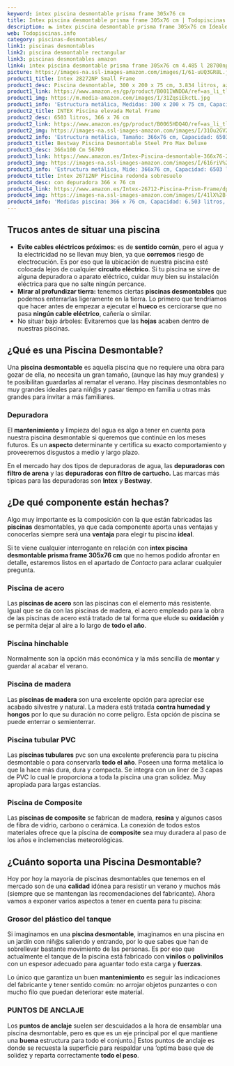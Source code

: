 ```yaml
---
keyword: intex piscina desmontable prisma frame 305x76 cm
title: Intex piscina desmontable prisma frame 305x76 cm | Todopiscinas.info
description: 🏊 intex piscina desmontable prisma frame 305x76 cm Ideales para este verano 2021. Aquí puedes comprar intex piscina desmontable prisma frame 305x76 cm y comparar con otras similares. No dejes escapar intex piscina desmontable prisma frame 305x76 cm a un precio realmente tentador.
web: Todopiscinas.info
category: piscinas-desmontables/
link1: piscinas desmontables
link2: piscina desmontable rectangular
link3: piscinas desmontables amazon
link4: intex piscina desmontable prisma frame 305x76 cm 4.485 l 28700np
picture: https://images-na.ssl-images-amazon.com/images/I/61-uUQ3GR8L.jpg
product1_title: Intex 28272NP Small Frame
product1_desc: Piscina desmontable, 300 x 200 x 75 cm, 3.834 litros, azul
product1_link: https://www.amazon.es/gp/product/B001IWNDDA/ref=as_li_tl?ie=UTF8&camp=3638&creative=24630&creativeASIN=B001IWNDDA&linkCode=as2&tag=todopiscinas0e-21&linkId=25b9d647487c889cb6ef56ed63f50ca1
product1_img: https://m.media-amazon.com/images/I/31ZqsiEkctL.jpg
product1_info: 'Estructura metálica, Medidas: 300 x 200 x 75 cm, Capacidad: 3.834 litros, Para 6 personas (+ 6 años), Fácil montaje, Forma rectangular'
product2_title: INTEX Piscina elevada Metal Frame
product2_desc: 6503 litros, 366 x 76 cm
product2_link: https://www.amazon.es/gp/product/B0065HDQ4O/ref=as_li_tl?ie=UTF8&camp=3638&creative=24630&creativeASIN=B0065HDQ4O&linkCode=as2&tag=todopiscinas0e-21&linkId=ed2430e3ba564d3527ee103df33ed7b3
product2_img: https://images-na.ssl-images-amazon.com/images/I/31Ou2GV2SAL.jpg
product2_info: 'Estructura metálica, Tamaño: 366x76 cm, Capacidad: 6503 litros, Forma circular, De 4 a 7 personas (+6 años)'
product3_title: Bestway Piscina Desmontable Steel Pro Max Deluxe
product3_desc: 366x100 Cm 56709
product3_link: https://www.amazon.es/Intex-Piscina-desmontable-366x76-28210NP/dp/B0065HDQ4O?__mk_es_ES=%C3%85M%C3%85%C5%BD%C3%95%C3%91&crid=25UQGV9HG2INI&dchild=1&keywords=piscinas+desmontables&qid=1615854176&sprefix=piscinas+dem%2Caps%2C201&sr=8-5&linkCode=ll1&tag=todopiscinas0e-21&linkId=34f200977c6cbaab1f3f4d9ac0e64755&language=es_ES&ref_=as_li_ss_tl
product3_img: https://images-na.ssl-images-amazon.com/images/I/616riV%2BiY3L.jpg
product3_info: 'Estructura metálica, Mide: 366x76 cm, Capacidad: 6503 litros, De 4 a 7 personas mayores de 6 años, Forma circular, Tecnología Super-Tough'
product4_title: Intex 26712NP Piscina redonda sobresuelo
product4_desc: con depuradora 366 x 76 cm
product4_link: https://www.amazon.es/Intex-26712-Piscina-Prism-Frame/dp/B07FB823GL?__mk_es_ES=%C3%85M%C3%85%C5%BD%C3%95%C3%91&dchild=1&keywords=piscinas+desmontables+con+depuradora&qid=1615936418&sr=8-5&linkCode=ll1&tag=todopiscinas0e-21&linkId=d98699de7830cd471766fa1daa36de34&language=es_ES&ref_=as_li_ss_tl
product4_img: https://images-na.ssl-images-amazon.com/images/I/41lX%2B-YpibL.jpg
product4_info: 'Medidas piscina: 366 x 76 cm, Capacidad: 6.503 litros, Incluye depuradora de cartucha A, Lona resistente triple capa'
---
```




## Trucos antes de situar una piscina



*   **Evite cables eléctricos próximos**: es de **sentido común**, pero el agua y la electricidad no se llevan muy bien, ya que **corremos** riesgo de electrocución. Es por eso que la ubicación de nuestra piscina esté colocada lejos de cualquier **circuito eléctrico**. Si tu piscina se sirve de alguna depuradora o aparato eléctrico, cuidar muy bien su instalación eléctrica para que no salte ningún percance.
*   **Mirar al profundizar tierra:** tenemos ciertas **piscinas desmontables** que podemos enterrarlas ligeramente en la tierra. Lo primero  que tendríamos que hacer antes de empezar a ejecutar el **hueco** es cerciorarse que no pasa **ningún cable eléctrico**, cañería o similar.
*   No situar bajo árboles: Evitaremos que las **hojas** acaben dentro de nuestras piscinas.
## ¿Qué es una Piscina Desmontable?

Una **piscina desmontable** es aquella piscina que no requiere una obra para gozar de ella, no necesita un gran tamaño, (aunque las hay muy grandes) y te posibilitan guardarlas al rematar el verano. Hay piscinas desmontables no muy grandes ideales para niñ@s y pasar tiempo en familia u otras más grandes para invitar a más familiares.


### Depuradora

El **mantenimiento** y limpieza del agua es algo a tener en cuenta para nuestra piscina desmontable si queremos que continúe en los meses futuros. Es un **aspecto** determinante y certifica su exacto comportamiento y proveeremos disgustos a medio y largo plazo.

En el mercado hay dos tipos de depuradoras de agua, las **depuradoras con filtro de arena** y  las **depuradoras** **con filtro de cartucho.** Las marcas más típicas para las depuradoras son **Intex** y **Bestway**.


## ¿De qué componente están hechas?

Algo muy importante es la composición con la que están fabricadas las **piscinas** desmontables, ya que cada componente aporta unas ventajas y conocerlas siempre será una **ventaja** para elegir tu piscina **ideal**.

Si te viene cualquier interrogante en relación con **intex piscina desmontable prisma frame 305x76 cm** que no hemos podido afrontar en detalle, estaremos listos en el apartado de _Contacto_ para aclarar cualquier pregunta.


### Piscina de acero

Las **piscinas de acero** son las piscinas con el elemento más resistente. Igual que se da con las piscinas de madera, el acero empleado para la obra de las piscinas de acero está tratado de tal forma que elude su **oxidación** y se permita dejar al aire a lo largo de **todo el año**.


### Piscina hinchable

Normalmente son la opción más económica y la más sencilla de **montar** y guardar al acabar el verano.


### Piscina de madera

Las **piscinas de madera** son una excelente opción para apreciar ese acabado silvestre y natural. La madera está tratada **contra humedad y hongos** por lo que su duración no corre peligro. Esta opción de piscina se puede enterrar o semienterrar.


### Piscina tubular PVC

Las **piscinas tubulares** pvc son una excelente preferencia para tu piscina desmontable o para conservarla **todo el año**. Poseen una forma metálica lo que la hace más dura, dura y compacta. Se integra con un liner de 3 capas de PVC lo cual le proporciona a toda la piscina una gran solidez. Muy apropiada para largas estancias.


### Piscina de Composite

Las **piscinas de composite** se fabrican de madera, **resina** y algunos casos de fibra de vidrio, carbono o cerámica. La conexión de todos estos materiales ofrece que la piscina de **composite** sea muy duradera al paso de los años e inclemencias meteorológicas.

<external-banner></external-banner>



## ¿Cuánto soporta una Piscina Desmontable?

Hoy por hoy la mayoría de piscinas desmontables que tenemos en el mercado son de una **calidad** idónea para resistir un verano y muchos más (siempre que se mantengan las recomendaciones del fabricante). Ahora vamos a exponer varios aspectos a tener en cuenta para tu piscina:


### Grosor del plástico del tanque

Si imaginamos en una **piscina desmontable**, imaginamos en una piscina en un jardín con niñ@s saliendo y entrando, por lo que sabes que han de sobrellevar bastante movimiento de las personas. Es por eso que actualmente el tanque de la piscina está fabricado con **vinilos** o **polivinilos** con un espesor adecuado para aguantar todo esta carga y **fuerzas**.

Lo único que garantiza un	 buen **mantenimiento** es seguir las indicaciones del fabricante y tener sentido común: no arrojar objetos punzantes o con mucho filo que puedan deteriorar este material.


### PUNTOS DE ANCLAJE

Los **puntos de anclaje** suelen ser descuidados a la hora de ensamblar una piscina desmontable, pero  es que es un eje principal por el que mantiene una **buena** estructura para todo el conjunto.| Estos puntos de anclaje es donde se recuesta la superficie para respaldar una ’optima base que de solidez y reparta correctamente **todo el peso**.

<brand-panel :title=product1_title :desc=product1_desc :img=product1_img :link=product1_link></brand-panel>

<stats-list :link1=link1 :link2=link2 :link3=link3 :link4=link4 :category=category></stats-list>